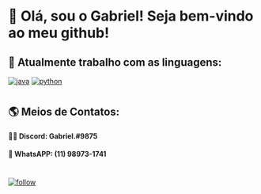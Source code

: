 # 👋 Olá, sou o Gabriel! Seja bem-vindo ao meu github!

## 👾 Atualmente trabalho com as linguagens:
[![java](https://img.shields.io/badge/Java-ED8B00?style=for-the-badge&logo=java&logoColor=white)](https://github.com/gabrielbroken/#) [![python](https://img.shields.io/badge/Python-3776AB?style=for-the-badge&logo=python&logoColor=white)](https://github.com/gabrielbroken/#)
#
## 🌎 Meios de Contatos:
#### 👨‍💻 Discord: Gabriel.#9875
#### 📱 WhatsAPP: (11) 98973-1741
#
[![follow](https://img.shields.io/github/followers/gaaeldev.svg?style=social&label=Follow&maxAge=2592000)](https://github.com/gabrielbroken/#)
#
